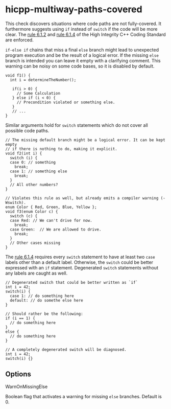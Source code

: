 hicpp-multiway-paths-covered
============================

This check discovers situations where code paths are not fully-covered.
It furthermore suggests using `if` instead of `switch` if the code will
be more clear. The [rule
6.1.2](http://www.codingstandard.com/rule/6-1-2-explicitly-cover-all-paths-through-multi-way-selection-statements/)
and [rule
6.1.4](http://www.codingstandard.com/rule/6-1-4-ensure-that-a-switch-statement-has-at-least-two-case-labels-distinct-from-the-default-label/)
of the High Integrity C++ Coding Standard are enforced.

`if-else if` chains that miss a final `else` branch might lead to
unexpected program execution and be the result of a logical error. If
the missing `else` branch is intended you can leave it empty with a
clarifying comment. This warning can be noisy on some code bases, so it
is disabled by default.

    void f1() {
      int i = determineTheNumber();

       if(i > 0) { 
         // Some Calculation 
       } else if (i < 0) { 
         // Precondition violated or something else. 
       }
       // ...
    }

Similar arguments hold for `switch` statements which do not cover all
possible code paths.

    // The missing default branch might be a logical error. It can be kept empty
    // if there is nothing to do, making it explicit.
    void f2(int i) {
      switch (i) {
      case 0: // something
        break;
      case 1: // something else
        break;
      }
      // All other numbers?
    }

    // Violates this rule as well, but already emits a compiler warning (-Wswitch).
    enum Color { Red, Green, Blue, Yellow };
    void f3(enum Color c) {
      switch (c) {
      case Red: // We can't drive for now.
        break;
      case Green:  // We are allowed to drive.
        break;
      }
      // Other cases missing
    }

The [rule
6.1.4](http://www.codingstandard.com/rule/6-1-4-ensure-that-a-switch-statement-has-at-least-two-case-labels-distinct-from-the-default-label/)
requires every `switch` statement to have at least two `case` labels
other than a <span class="title-ref">default</span> label. Otherwise,
the `switch` could be better expressed with an `if` statement.
Degenerated `switch` statements without any labels are caught as well.

    // Degenerated switch that could be better written as `if`
    int i = 42;
    switch(i) {
      case 1: // do something here
      default: // do somethe else here
    }

    // Should rather be the following:
    if (i == 1) { 
      // do something here 
    }
    else { 
      // do something here 
    }

    // A completely degenerated switch will be diagnosed.
    int i = 42;
    switch(i) {}

Options
-------

WarnOnMissingElse

Boolean flag that activates a warning for missing `else` branches.
Default is <span class="title-ref">0</span>.
